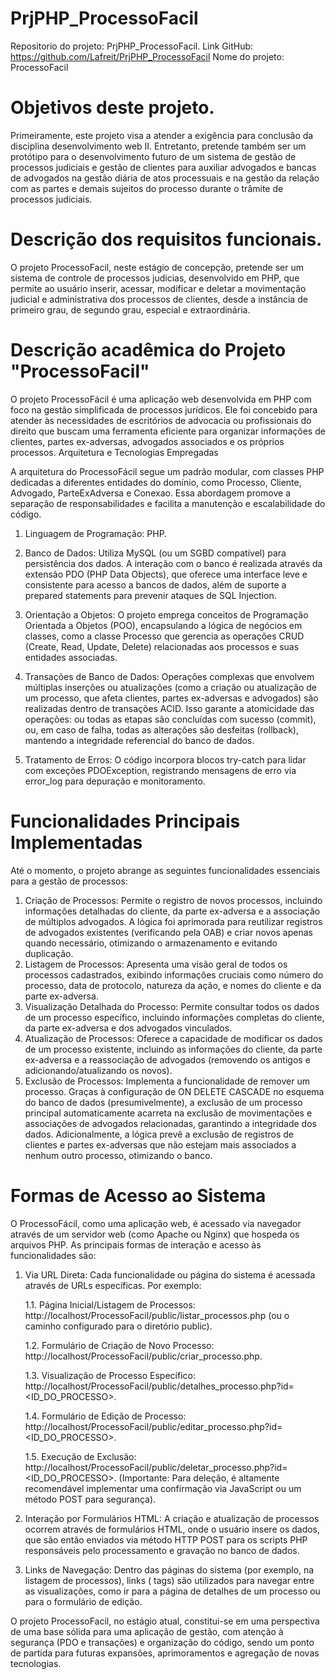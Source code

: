 # PrjPHP_ProcessoFacil

   Repositorio do projeto: PrjPHP_ProcessoFacil.
   Link GitHub: https://github.com/Lafreit/PrjPHP_ProcessoFacil
   Nome do projeto: ProcessoFacil

# Objetivos deste projeto.

Primeiramente, este projeto visa a atender a exigência para conclusão da disciplina desenvolvimento web II.
Entretanto, pretende também ser um protótipo para o desenvolvimento futuro de um sistema de gestão de processos judiciais e gestão de clientes para auxiliar advogados e bancas de advogados na gestão diária de atos processuais e na gestão da relação com as partes e demais sujeitos do processo durante o trâmite de processos judiciais.

# Descrição dos requisitos funcionais.

O projeto ProcessoFacil, neste estágio de concepção, pretende ser um sistema de controle de processos judicias, desenvolvido em PHP, que permite ao usuário inserir, acessar, modificar e deletar a movimentação judicial e administrativa dos processos de clientes, desde a instância de primeiro grau, de segundo grau, especial e extraordinária.

# Descrição acadêmica do Projeto "ProcessoFacil"

O projeto ProcessoFácil é uma aplicação web desenvolvida em PHP com foco na gestão simplificada de processos jurídicos. Ele foi concebido para atender às necessidades de escritórios de advocacia ou profissionais do direito que buscam uma ferramenta eficiente para organizar informações de clientes, partes ex-adversas, advogados associados e os próprios processos.
Arquitetura e Tecnologias Empregadas

A arquitetura do ProcessoFácil segue um padrão modular, com classes PHP dedicadas a diferentes entidades do domínio, como Processo, Cliente, Advogado, ParteExAdversa e Conexao. Essa abordagem promove a separação de responsabilidades e facilita a manutenção e escalabilidade do código.

   1. Linguagem de Programação: PHP.
   
   2. Banco de Dados: Utiliza MySQL (ou um SGBD compatível) para persistência dos dados. A interação com o banco é realizada através da extensão PDO (PHP Data Objects), que oferece uma interface leve e consistente para acesso a bancos de dados, além de suporte a prepared statements para prevenir ataques de SQL Injection.
   
   3. Orientação a Objetos: O projeto emprega conceitos de Programação Orientada a Objetos (POO), encapsulando a lógica de negócios em classes, como a classe Processo que gerencia as operações CRUD (Create, Read, Update, Delete) relacionadas aos processos e suas entidades associadas.
   
   4. Transações de Banco de Dados: Operações complexas que envolvem múltiplas inserções ou atualizações (como a criação ou atualização de um processo, que afeta clientes, partes ex-adversas e advogados) são realizadas dentro de transações ACID. Isso garante a atomicidade das operações: ou todas as etapas são concluídas com sucesso (commit), ou, em caso de falha, todas as alterações são desfeitas (rollback), mantendo a integridade referencial do banco de dados.
   
   5. Tratamento de Erros: O código incorpora blocos try-catch para lidar com exceções PDOException, registrando mensagens de erro via error_log para depuração e monitoramento.

# Funcionalidades Principais Implementadas

Até o momento, o projeto abrange as seguintes funcionalidades essenciais para a gestão de processos:

   1. Criação de Processos: Permite o registro de novos processos, incluindo informações detalhadas do cliente, da parte ex-adversa e a associação de múltiplos advogados. A lógica foi aprimorada para reutilizar registros de advogados existentes (verificando pela OAB) e criar novos apenas quando necessário, otimizando o armazenamento e evitando duplicação.
   2. Listagem de Processos: Apresenta uma visão geral de todos os processos cadastrados, exibindo informações cruciais como número do processo, data de protocolo, natureza da ação, e nomes do cliente e da parte ex-adversa.
   3. Visualização Detalhada do Processo: Permite consultar todos os dados de um processo específico, incluindo informações completas do cliente, da parte ex-adversa e dos advogados vinculados.
   4. Atualização de Processos: Oferece a capacidade de modificar os dados de um processo existente, incluindo as informações do cliente, da parte ex-adversa e a reassociação de advogados (removendo os antigos e adicionando/atualizando os novos).
   5. Exclusão de Processos: Implementa a funcionalidade de remover um processo. Graças à configuração de ON DELETE CASCADE no esquema do banco de dados (presumivelmente), a exclusão de um processo principal automaticamente acarreta na exclusão de movimentações e associações de advogados relacionadas, garantindo a integridade dos dados. Adicionalmente, a lógica prevê a exclusão de registros de clientes e partes ex-adversas que não estejam mais associados a nenhum outro processo, otimizando o banco.

# Formas de Acesso ao Sistema

O ProcessoFácil, como uma aplicação web, é acessado via navegador através de um servidor web (como Apache ou Nginx) que hospeda os arquivos PHP. As principais formas de interação e acesso às funcionalidades são:

   1. Via URL Direta: Cada funcionalidade ou página do sistema é acessada através de URLs específicas. Por exemplo:
      
      1.1. Página Inicial/Listagem de Processos: http://localhost/ProcessoFacil/public/listar_processos.php (ou o caminho configurado para o diretório public).
      
      1.2. Formulário de Criação de Novo Processo: http://localhost/ProcessoFacil/public/criar_processo.php.
      
      1.3. Visualização de Processo Específico: http://localhost/ProcessoFacil/public/detalhes_processo.php?id=<ID_DO_PROCESSO>.
      
      1.4. Formulário de Edição de Processo: http://localhost/ProcessoFacil/public/editar_processo.php?id=<ID_DO_PROCESSO>.
      
      1.5. Execução de Exclusão: http://localhost/ProcessoFacil/public/deletar_processo.php?id=<ID_DO_PROCESSO>. (Importante: Para deleção, é altamente recomendável implementar uma confirmação via JavaScript ou um método POST para segurança).
   
   2. Interação por Formulários HTML: A criação e atualização de processos ocorrem através de formulários HTML, onde o usuário insere os dados, que são então enviados via método HTTP POST para os scripts PHP responsáveis pelo processamento e gravação no banco de dados.
   
   3. Links de Navegação: Dentro das páginas do sistema (por exemplo, na listagem de processos), links (<a> tags) são utilizados para navegar entre as visualizações, como ir para a página de detalhes de um processo ou para o formulário de edição.

O projeto ProcessoFacil, no estágio atual, constitui-se em uma perspectiva de uma base sólida para uma aplicação de gestão, com atenção à segurança (PDO e transações) e organização do código, sendo um ponto de partida para futuras expansões, aprimoramentos e agregação de novas tecnologias.